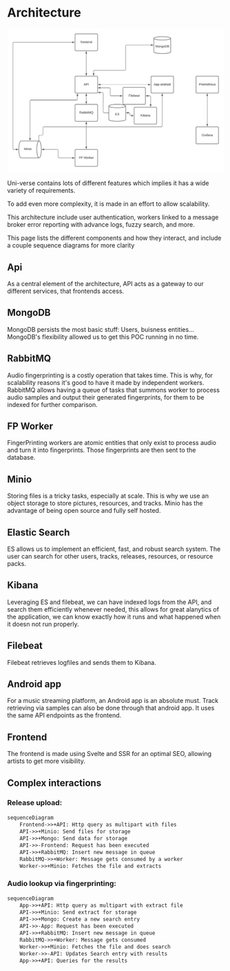 # Architecture

![](archi.png)

Uni-verse contains lots of different features which implies it has a wide variety of requirements.

To add even more complexity, it is made in an effort to allow scalability.

This architecture include user authentication, workers linked to a message broker error reporting with advance logs, fuzzy search, and more.

This page lists the different components and how they interact, and include a couple sequence diagrams for more clarity

## Api

As a central element of the architecture, API acts as a gateway to our different services, that frontends access.

## MongoDB

MongoDB persists the most basic stuff: Users, buisness entities...
MongoDB's flexibility allowed us to get this POC running in no time.

## RabbitMQ

Audio fingerprinting is a costly operation that takes time. This is why, for scalability reasons it's good to have it made by independent workers. RabbitMQ allows having a queue of tasks that summons worker to process audio samples and output their generated fingerprints, for them to be indexed for further comparison.

## FP Worker

FingerPrinting workers are atomic entities that only exist to process audio and turn it into fingerprints. Those fingerprints are then sent to the database.

## Minio

Storing files is a tricky tasks, especially at scale. This is why we use an object storage to store pictures, resources, and tracks. Minio has the advantage of being open source and fully self hosted.

## Elastic Search

ES allows us to implement an efficient, fast, and robust search system. The user can search for other users, tracks, releases, resources, or resource packs.

## Kibana

Leveraging ES and filebeat, we can have indexed logs from the API, and search them efficiently whenever needed, this allows for great alanytics of the application, we can know exactly how it runs and what happened when it doesn not run properly.

## Filebeat

Filebeat retrieves logfiles and sends them to Kibana.

## Android app

For a music streaming platform, an Android app is an absolute must. Track retrieving via samples can also be done through that android app. It uses the same API endpoints as the frontend.

## Frontend

The frontend is made using Svelte and SSR for an optimal SEO, allowing artists to get more visibility.

## Complex interactions

### Release upload:

```mermaid
sequenceDiagram
    Frontend->>+API: Http query as multipart with files
    API->>+Minio: Send files for storage
    API->>+Mongo: Send data for storage
    API->>-Frontend: Request has been executed
    API->>+RabbitMQ: Insert new message in queue
    RabbitMQ->>+Worker: Message gets consumed by a worker
    Worker->>+Minio: Fetches the file and extracts

```

### Audio lookup via fingerprinting:

```mermaid
sequenceDiagram
    App->>+API: Http query as multipart with extract file
    API->>+Minio: Send extract for storage
    API->>+Mongo: Create a new search entry
    API->>-App: Request has been executed
    API->>+RabbitMQ: Insert new message in queue
    RabbitMQ->>+Worker: Message gets consumed
    Worker->>+Minio: Fetches the file and does search
    Worker->>-API: Updates Search entry with results
    App->>+API: Queries for the results

```

